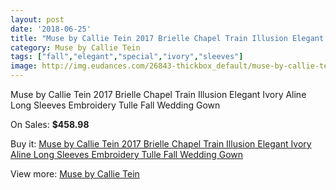```yaml
---
layout: post
date: '2018-06-25'
title: "Muse by Callie Tein 2017 Brielle Chapel Train Illusion Elegant Ivory Aline Long Sleeves Embroidery Tulle Fall Wedding Gown"
category: Muse by Callie Tein
tags: ["fall","elegant","special","ivory","sleeves"]
image: http://img.eudances.com/26843-thickbox_default/muse-by-callie-tein-2017-brielle-chapel-train-illusion-elegant-ivory-aline-long-sleeves-embroidery-tulle-fall-wedding-gown.jpg
---
```

Muse by Callie Tein 2017 Brielle Chapel Train Illusion Elegant Ivory Aline Long Sleeves Embroidery Tulle Fall Wedding Gown

On Sales: **$458.98**
<a href="https://www.eudances.com/en/muse-by-callie-tein/8937-muse-by-callie-tein-2017-brielle-chapel-train-illusion-elegant-ivory-aline-long-sleeves-embroidery-tulle-fall-wedding-gown.html"><amp-img layout="responsive" width="600" height="600" src="//img.eudances.com/26843-thickbox_default/muse-by-callie-tein-2017-brielle-chapel-train-illusion-elegant-ivory-aline-long-sleeves-embroidery-tulle-fall-wedding-gown.jpg" alt="Muse by Callie Tein 2017 Brielle Chapel Train Illusion Elegant Ivory Aline Long Sleeves Embroidery Tulle Fall Wedding Gown 0" /></a>
<a href="https://www.eudances.com/en/muse-by-callie-tein/8937-muse-by-callie-tein-2017-brielle-chapel-train-illusion-elegant-ivory-aline-long-sleeves-embroidery-tulle-fall-wedding-gown.html"><amp-img layout="responsive" width="600" height="600" src="//img.eudances.com/26844-thickbox_default/muse-by-callie-tein-2017-brielle-chapel-train-illusion-elegant-ivory-aline-long-sleeves-embroidery-tulle-fall-wedding-gown.jpg" alt="Muse by Callie Tein 2017 Brielle Chapel Train Illusion Elegant Ivory Aline Long Sleeves Embroidery Tulle Fall Wedding Gown 1" /></a>

Buy it: [Muse by Callie Tein 2017 Brielle Chapel Train Illusion Elegant Ivory Aline Long Sleeves Embroidery Tulle Fall Wedding Gown](https://www.eudances.com/en/muse-by-callie-tein/8937-muse-by-callie-tein-2017-brielle-chapel-train-illusion-elegant-ivory-aline-long-sleeves-embroidery-tulle-fall-wedding-gown.html "Muse by Callie Tein 2017 Brielle Chapel Train Illusion Elegant Ivory Aline Long Sleeves Embroidery Tulle Fall Wedding Gown")

View more: [Muse by Callie Tein](https://www.eudances.com/en/133-muse-by-callie-tein "Muse by Callie Tein")